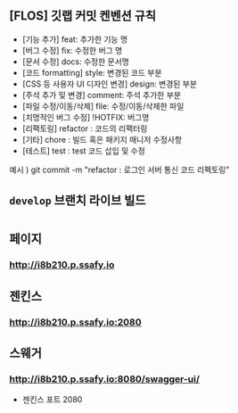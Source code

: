 ## [FLOS] 깃랩 커밋 켄벤션 규칙

- [기능 추가] feat: 추가한 기능 명 
- [버그 수정] fix: 수정한 버그 명 
- [문서 수정] docs: 수정한 문서명
- [코드 formatting] style: 변경된 코드 부분 
- [CSS 등 사용자 UI 디자인 변경] design: 변경된 부분 
- [주석 추가 및 변경] comment: 주석 추가한 부분
- [파일 수정/이동/삭제] file: 수정/이동/삭제한 파일 
- [치명적인 버그 수정] !HOTFIX: 버그명
- [리팩토링] refactor : 코드의 리팩터링
- [기타] chore : 빌드 혹은 패키지 매니저 수정사항
- [테스트] test : test 코드 삽입 및 수정

예시 )
git commit -m "refactor : 로그인 서버 통신 코드 리펙토링"

## `develop` 브랜치 라이브 빌드    
#  
## 페이지
### http://i8b210.p.ssafy.io
## 젠킨스
### http://i8b210.p.ssafy.io:2080
## 스웨거
### http://i8b210.p.ssafy.io:8080/swagger-ui/

- 젠킨스 포트 2080